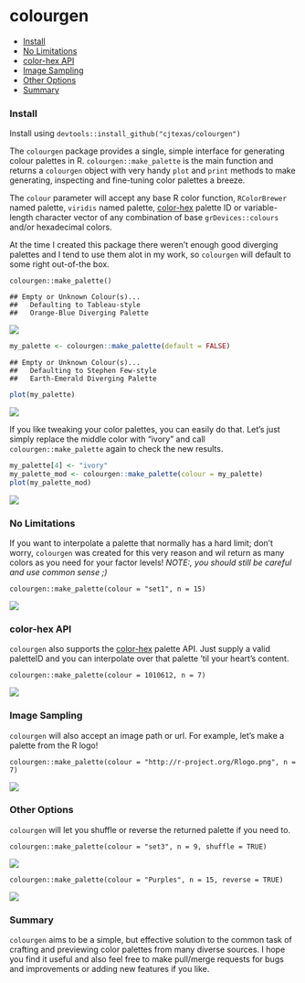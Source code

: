 colourgen
================

- [Install](#install)
- [No Limitations](#no-limitations)
- [color-hex API](#color-hex-api)
- [Image Sampling](#image-sampling)
- [Other Options](#other-options)
- [Summary](#summary)

### Install

Install using `devtools::install_github("cjtexas/colourgen")`

The `colourgen` package provides a single, simple interface for
generating colour palettes in R. `colourgen::make_palette` is the main
function and returns a `colourgen` object with very handy `plot` and
`print` methods to make generating, inspecting and fine-tuning color
palettes a breeze.

The `colour` parameter will accept any base R color function,
`RColorBrewer` named palette, `viridis` named palette,
[color-hex](https://www.color-hex.com/color-palettes/) palette ID or
variable-length character vector of any combination of base
`grDevices::colours` and/or hexadecimal colors.

At the time I created this package there weren’t enough good diverging
palettes and I tend to use them alot in my work, so `colourgen` will
default to some right out-of-the box.

`colourgen::make_palette()`

    ## Empty or Unknown Colour(s)... 
    ##   Defaulting to Tableau-style 
    ##   Orange-Blue Diverging Palette

![](README_files/figure-gfm/unnamed-chunk-1-1.png)<!-- -->

``` r
my_palette <- colourgen::make_palette(default = FALSE)
```

    ## Empty or Unknown Colour(s)... 
    ##   Defaulting to Stephen Few-style 
    ##   Earth-Emerald Diverging Palette

``` r
plot(my_palette)
```

![](README_files/figure-gfm/unnamed-chunk-2-1.png)<!-- -->

If you like tweaking your color palettes, you can easily do that. Let’s
just simply replace the middle color with “ivory” and call
`colourgen::make_palette` again to check the new results.

``` r
my_palette[4] <- "ivory"
my_palette_mod <- colourgen::make_palette(colour = my_palette)
plot(my_palette_mod)
```

![](README_files/figure-gfm/unnamed-chunk-3-1.png)<!-- -->

### No Limitations

If you want to interpolate a palette that normally has a hard limit;
don’t worry, `colourgen` was created for this very reason and wil return
as many colors as you need for your factor levels! *NOTE:, you should
still be careful and use common sense ;)*

`colourgen::make_palette(colour = "set1", n = 15)`

![](README_files/figure-gfm/unnamed-chunk-4-1.png)<!-- -->

### color-hex API

`colourgen` also supports the
[color-hex](https://www.color-hex.com/color-palettes/) palette API. Just
supply a valid paletteID and you can interpolate over that palette ’til
your heart’s content.

`colourgen::make_palette(colour = 1010612, n = 7)`

![](README_files/figure-gfm/unnamed-chunk-5-1.png)<!-- -->

### Image Sampling

`colourgen` will also accept an image path or url. For example, let’s
make a palette from the R logo!

`colourgen::make_palette(colour = "http://r-project.org/Rlogo.png", n = 7)`

![](README_files/figure-gfm/unnamed-chunk-6-1.png)<!-- -->

### Other Options

`colourgen` will let you shuffle or reverse the returned palette if you
need to.

`colourgen::make_palette(colour = "set3", n = 9, shuffle = TRUE)`

![](README_files/figure-gfm/unnamed-chunk-7-1.png)<!-- -->

`colourgen::make_palette(colour = "Purples", n = 15, reverse = TRUE)`

![](README_files/figure-gfm/unnamed-chunk-8-1.png)<!-- -->

### Summary

`colourgen` aims to be a simple, but effective solution to the common
task of crafting and previewing color palettes from many diverse
sources. I hope you find it useful and also feel free to make pull/merge
requests for bugs and improvements or adding new features if you like.
